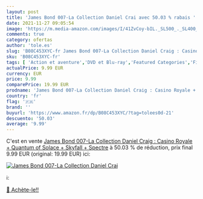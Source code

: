```yaml
---
layout: post
title: 'James Bond 007-La Collection Daniel Crai avec 50.03 % rabais '
date: 2021-11-27 09:05:54
image: 'https://m.media-amazon.com/images/I/41ZvCoy-bIL._SL500_._SL400_.jpg'
comments: true
category: ofertas
author: 'tole.es'
slug: 'B08C453XYC-fr James Bond 007-La Collection Daniel Craig : Casino Royale...'
sku: 'B08C453XYC-fr'
tags: [ 'Action et aventure','DVD et Blu-ray','Featured Categories','Films','Policier', ]
actualPrice: 9.99 EUR
currency: EUR
price: 9.99
comparePrice: 19.99 EUR
prodname: 'James Bond 007-La Collection Daniel Craig : Casino Royale + Quantum of Solace + Skyfall + Spectre'
country: 'fr'
flag: '🇫🇷'
brand: ''
buyurl: 'https://www.amazon.fr/dp/B08C453XYC/?tag=tolees0d-21'
descuento: '50.03'
average: '9.99'
---
```


C'est en vente [James Bond 007-La Collection Daniel Craig : Casino Royale + Quantum of Solace + Skyfall + Spectre](https://www.amazon.fr/dp/B08C453XYC/?tag=tolees0d-21)  à  50.03 % de réduction, prix final  9.99 EUR (original: 19.99 EUR) ici:

[![James Bond 007-La Collection Daniel Crai](https://m.media-amazon.com/images/I/41ZvCoy-bIL._SL500_._SL400_.jpg)](https://www.amazon.fr/dp/B08C453XYC/?tag=tolees0d-21)

ℹ️:


[🛒 Achète-le!!](https://www.amazon.fr/dp/B08C453XYC/?tag=tolees0d-21)
